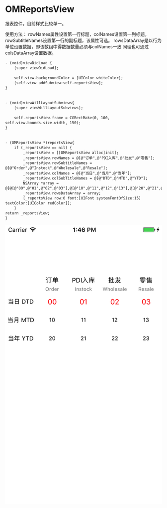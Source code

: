 # OMReportsView

报表控件，目前样式比较单一。

使用方法：
rowNames属性设置第一行标题，colNames设置第一列标题。
rowSubtitleNames设置第一行的副标题，该属性可选。
rowsDataArray是以行为单位设置数据，即该数组中得数据数量必须与colNames一致
同理也可通过colsDataArray设置数据。
```
- (void)viewDidLoad {
    [super viewDidLoad];

    self.view.backgroundColor = [UIColor whiteColor];
    [self.view addSubview:self.reportsView];
}


- (void)viewWillLayoutSubviews{
    [super viewWillLayoutSubviews];

    self.reportsView.frame = CGRectMake(0, 100, self.view.bounds.size.width, 150);
}


- (OMReportsView *)reportsView{
    if (_reportsView == nil) {
        _reportsView = [[OMReportsView alloc]init];
        _reportsView.rowNames = @[@"订单",@"PDI入库",@"批发",@"零售"];
        _reportsView.rowSubtitleNames = @[@"Order",@"Instock",@"Wholesale",@"Resale"];
        _reportsView.colNames = @[@"当日",@"当月",@"当年"];
        _reportsView.colSubTitleNames = @[@"DTD",@"MTD",@"YTD"];
        NSArray *array = @[@[@"00",@"01",@"02",@"03"],@[@"10",@"11",@"12",@"13"],@[@"20",@"21",@"22",@"23"]];
        _reportsView.rowsDataArray = array;
        [_reportsView row:0 font:[UIFont systemFontOfSize:15] textColor:[UIColor redColor]];
    }
return _reportsView;
}

```
![image](https://github.com/olderMonster/OMReportsView/blob/master/Simulator%20Screen%20Shot%202017%E5%B9%B44%E6%9C%8824%E6%97%A5%20%E4%B8%8B%E5%8D%881.46.48.png)


